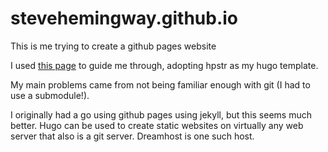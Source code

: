 # stevehemingway.github.io
This is me trying to create a github pages website

I used [this page](https://gohugo.io/tutorials/github-pages-blog/) to guide me through, adopting hpstr as my hugo template.

My main problems came from not being familiar enough with git (I had to use a submodule!).

I originally had a go using github pages using jekyll, but this seems much better. Hugo can be used to create static websites on virtually any web server that also is a git server. Dreamhost is one such host.

